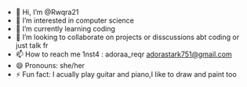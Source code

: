 - 👋 Hi, I’m @Rwqra21
- 👀 I’m interested in computer science 
- 🌱 I’m currently learning coding
- 💞️ I’m looking to collaborate on projects or disscussions abt coding or just talk fr
- 📫 How to reach me 1nst4 : adoraa_reqr adorastark751@gmail.com
- 😄 Pronouns: she/her
- ⚡ Fun fact: I acually play guitar and  piano,I like to draw and paint too

<!---
Rwqra21/Rwqra21 is a ✨ special ✨ repository because its `README.md` (this file) appears on your GitHub profile.
You can click the Preview link to take a look at your changes.
--->

